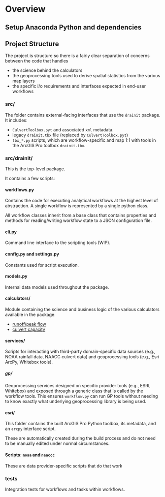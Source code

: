 # Overview

## Setup Anaconda Python and dependencies



## Project Structure

The project is structure so there is a fairly clear separation of concerns between the code that handles

* the science behind the calculators
* the geoprocessing tools used to derive spatial statistics from the various map layers
* the specific i/o requirements and interfaces expected in end-user workflows

### src/

The folder contains external-facing interfaces that use the `drainit` package. It includes:

* `CulvertToolbox.pyt` and associated `xml` metadata.
* legacy `drainit.tbx` file (replaced by `CulvertToolbox.pyt`)
* `tbx_*.py` scripts, which are workflow-specific and map 1:1 with tools in the ArcGIS Pro toolbox `drainit.tbx`.

### src/drainit/

This is the top-level package.

It contains a few scripts:

#### workflows.py

Contains the code for executing analytical workflows at the highest level of abstraction. A single workflow is represented by a single python class. 

All workflow classes inherit from a base class that contains properties and methods for reading/writing workflow state to a JSON configuration file.

#### cli.py

Command line interface to the scripting tools (WIP).

#### config.py and settings.py

Constants used for script execution.

#### models.py

Internal data models used throughout the package. 

#### calculators/

Module containing the science and business logic of the various calculators available in the package: 

* [runoff/peak flow](peak-flow.md)
* [culvert capacity](culvert-capacity.md)

#### services/

Scripts for interacting with third-party domain-specific data sources (e.g., NOAA rainfall data, NAACC culvert data) and geoprocessing tools (e.g., Esri ArcPy, Whitebox tools).

##### gp/

Geoprocessing services designed on specific provider tools (e.g., ESRI, Whitebox) and exposed through a generic class that is called by the workflow tools. This ensures `workflow.py` can run GP tools without needing to know exactly what underlying geoprocessing library is being used.

#### esri/

This folder contains the built ArcGIS Pro Python toolbox, its metadata, and an `arcpy` interface script. 

These are automatically created during the build process and do not need to be manually edited under normal circumstances.

#### Scripts: `noaa` and `naaccc` 

These are data provider-specific scripts that do that work 

### tests

Integration tests for workflows and tasks within workflows.
